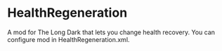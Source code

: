 # HealthRegeneration
A mod for The Long Dark that lets you change health recovery.
You can configure mod in HealthRegeneration.xml.
